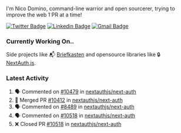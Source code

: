 
I'm Nico Domino, command-line warrior and open sourcerer, trying to improve the web 1 PR at a time!

[![Twitter Badge](https://img.shields.io/badge/-@ndom91-1ca0f1?style=flat-square&labelColor=1ca0f1&logo=twitter&logoColor=white&link=https://twitter.com/ndom91)](https://twitter.com/ndom91) [![Linkedin Badge](https://img.shields.io/badge/-ndom91-blue?style=flat-square&logo=Linkedin&logoColor=white&link=https://www.linkedin.com/in/ndom91/)](https://www.linkedin.com/in/ndom91/) [![Gmail Badge](https://img.shields.io/badge/-yo@ndo.dev-c14438?style=flat-square&logo=mail.ru&logoColor=white&link=mailto:yo@ndo.dev)](mailto:yo@ndo.dev)

### Currently Working On..

Side projects like 📬 [Briefkasten](https://briefkastenhq.com) and opensource libraries like 🔒 [NextAuth.js](https://github.com/nextauthjs/next-auth).

<!--START_SECTION_PROFILE_VIEWS:readme-info-->
<!--END_SECTION_PROFILE_VIEWS:readme-info-->

<!--START_SECTION_DAILY_COMMIT:readme-info-->
<!--END_SECTION_DAILY_COMMIT:readme-info-->

<!--START_SECTION_WEEKLY_COMMIT:readme-info-->
<!--END_SECTION_WEEKLY_COMMIT:readme-info-->

### Latest Activity

<!--START_SECTION:activity-->
1. 🗣 Commented on [#10479](https://github.com/nextauthjs/next-auth/pull/10479#issuecomment-2045936122) in [nextauthjs/next-auth](https://github.com/nextauthjs/next-auth)
2. 🎉 Merged PR [#10412](https://github.com/nextauthjs/next-auth/pull/10412) in [nextauthjs/next-auth](https://github.com/nextauthjs/next-auth)
3. 🗣 Commented on [#8489](https://github.com/nextauthjs/next-auth/pull/8489#issuecomment-2045835526) in [nextauthjs/next-auth](https://github.com/nextauthjs/next-auth)
4. 🗣 Commented on [#10518](https://github.com/nextauthjs/next-auth/pull/10518#issuecomment-2045224723) in [nextauthjs/next-auth](https://github.com/nextauthjs/next-auth)
5. ❌ Closed PR [#10518](https://github.com/nextauthjs/next-auth/pull/10518) in [nextauthjs/next-auth](https://github.com/nextauthjs/next-auth)
<!--END_SECTION:activity-->
